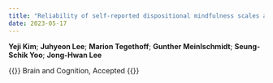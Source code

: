 ```yaml
---
title: "Reliability of self-reported dispositional mindfulness scales and their association with working memory performance and functional connectivity"
date: 2023-05-17
---
```


**Yeji Kim**; **Juhyeon Lee**; **Marion Tegethoff**; **Gunther Meinlschmidt**; **Seung-Schik Yoo**; **Jong-Hwan Lee**

{{<format bright-green>}}
Brain and Cognition, Accepted
{{</format>}}

<!-- 
![Image](//bspl.korea.ac.kr/Board/Lab_News/2022/2022_Hong_etal_JPsyschicRes.jpg)
[pdf](//bspl.korea.ac.kr/Board/Articles/2022_hong_etal_JPsychiRes_accepted.pdf)
[[PubMed](https://pubmed.ncbi.nlm.nih.gov/36580867/) /
[Google Scholar](https://scholar.google.com/scholar?hl=en&as_sdt=0%2C5&q=Mixed-effects+multilevel+analysis+followed+by+canonical+correlation+analysis+is+an+effective+fMRI+tool+for+the+investigation+of+idiosyncrasies&btnG=](https://scholar.google.com/scholar?hl=en&as_sdt=0%2C5&q=General+Psychopathology+Factor+%28p-factor%29+Prediction+Using+Resting-State+Functional+Connectivity+and+a+Scanner-Generalization+Neural+Network+&btnG=)) /
[Journal Home](https://www.sciencedirect.com/science/article/abs/pii/S0022395622007063?via%3Dihub)]
-->
